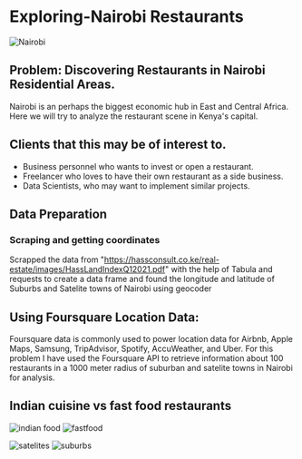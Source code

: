 # Exploring-Nairobi Restaurants
![Nairobi](https://user-images.githubusercontent.com/93233240/149614540-09bb5737-e3b2-4d92-b49b-b37c4588527c.jpg)
## Problem: Discovering Restaurants in Nairobi Residential Areas.
Nairobi is an perhaps the biggest economic hub in East and Central Africa. Here we will try to analyze  the restaurant scene in Kenya's capital.
## Clients that this may be of interest to.
- Business personnel who wants to invest or open a restaurant. 
- Freelancer who loves to have their own restaurant as a side business. 
- Data Scientists, who may want to implement similar projects.

## Data Preparation
### Scraping and getting coordinates
Scrapped the data from "https://hassconsult.co.ke/real-estate/images/HassLandIndexQ12021.pdf" with the help of Tabula and requests to create a data frame and found the longitude and latitude of Suburbs and Satelite towns of Nairobi using geocoder

## Using Foursquare Location Data:
Foursquare data is commonly used to power location data for Airbnb, Apple Maps, Samsung, TripAdvisor, Spotify, AccuWeather, and Uber. For this problem I have used the Foursquare API to retrieve information about 100 restaurants in a 1000 meter radius of suburban and satelite towns in Nairobi for analysis.

## Indian cuisine vs fast food restaurants
![indian food](https://user-images.githubusercontent.com/93233240/149623243-3ff16a83-2373-4d3c-bfb8-9b7b68bfdeb1.jpg)
![fastfood](https://user-images.githubusercontent.com/93233240/149623246-99f7c562-aea0-4ed3-8b2f-a09668e130ff.jpg)

![satelites](https://user-images.githubusercontent.com/93233240/149623236-f787c993-95d9-49c1-9d9d-1898fc3a7556.png)
![suburbs](https://user-images.githubusercontent.com/93233240/149623238-b953646e-9f37-4ef9-9c2e-1fb01d118d02.png)

